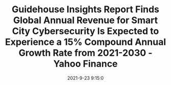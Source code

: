 ---
"title": "Guidehouse Insights Report Finds Global Annual Revenue for Smart City Cybersecurity Is Expected to Experience a 15% Compound Annual Growth Rate from 2021-2030 - Yahoo Finance"
"date": "2021-9-23 9:15:0"
"feed_name": "GOOGLENEWSINDUSTRIAL"
"feed_website": "https://news.google.com/search?q=industrial%2Bincident&hl=en-US&gl=US&ceid=US:en"
"feed_rss": "https://news.google.com/rss/search?q=industrial%2Bincident&hl=en-US&gl=US&ceid=US:en"
"link": "https://finance.yahoo.com/news/guidehouse-insights-report-finds-global-091500295.html"
"file": "_posts/2021-1-1-a1508bcfa1731ff142e17fb89e3c1d54a2b8ba5c.md"
"accident": "0"
"drilling": "0"
"dead": "0"
"injured": "0"
"where": "unknown site"
"place": "unknown place"
---